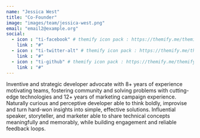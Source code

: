 ```yaml
---
name: "Jessica West"
title: "Co-Founder"
image: "images/team/jessica-west.png"
email: "email2@example.org"
social:
  - icon : "ti-facebook" # themify icon pack : https://themify.me/themify-icons
    link : "#"
  - icon : "ti-twitter-alt" # themify icon pack : https://themify.me/themify-icons
    link : "#"
  - icon : "ti-github" # themify icon pack : https://themify.me/themify-icons
    link : "#"
---
```


Inventive and strategic developer advocate with 8+ years of experience motivating teams, fostering community and solving problems with cutting-edge technologies and 12+ years of marketing campaign experience. Naturally curious and perceptive developer able to think boldly, improvise and turn hard-won insights into simple, effective solutions. Influential speaker, storyteller, and marketer able to share technical concepts meaningfully and memorably, while building engagement and reliable feedback loops.